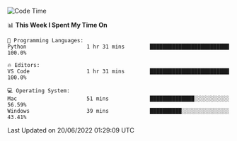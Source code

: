 <!--START_SECTION:waka-->
![Code Time](http://img.shields.io/badge/Code%20Time-92%20hrs%2055%20mins-blue)

📊 **This Week I Spent My Time On** 

```text
💬 Programming Languages: 
Python                   1 hr 31 mins        █████████████████████████   100.0%

🔥 Editors: 
VS Code                  1 hr 31 mins        █████████████████████████   100.0%

💻 Operating System: 
Mac                      51 mins             ██████████████░░░░░░░░░░░   56.59% 
Windows                  39 mins             ██████████░░░░░░░░░░░░░░░   43.41%

```


 Last Updated on 20/06/2022 01:29:09 UTC
<!--END_SECTION:waka-->
